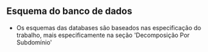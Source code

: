 ## Esquema do banco de dados
- Os esquemas das databases são baseados nas especificação do trabalho, mais especificamente na seção 'Decomposição Por Subdomínio'